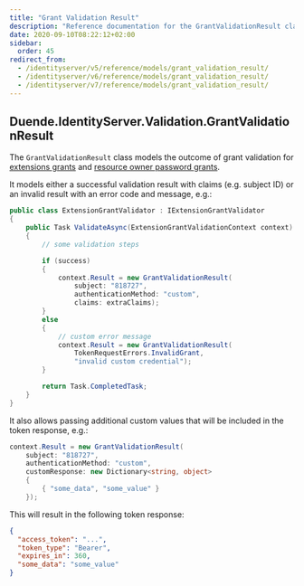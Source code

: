 ```yaml
---
title: "Grant Validation Result"
description: "Reference documentation for the GrantValidationResult class which models the outcome of grant validation for extension grants and resource owner password grants in Duende IdentityServer."
date: 2020-09-10T08:22:12+02:00
sidebar:
  order: 45
redirect_from:
  - /identityserver/v5/reference/models/grant_validation_result/
  - /identityserver/v6/reference/models/grant_validation_result/
  - /identityserver/v7/reference/models/grant_validation_result/
---
```


## Duende.IdentityServer.Validation.GrantValidationResult

The `GrantValidationResult` class models the outcome of grant validation
for [extensions grants](/identityserver/tokens/extension-grants.md)
and  [resource owner password grants](/identityserver/tokens/password-grant.md).

It models either a successful validation result with claims (e.g. subject ID) or an invalid result with an error code
and message, e.g.:

```cs
public class ExtensionGrantValidator : IExtensionGrantValidator
{
    public Task ValidateAsync(ExtensionGrantValidationContext context)
    {
        // some validation steps 

        if (success)
        {
            context.Result = new GrantValidationResult(
                subject: "818727", 
                authenticationMethod: "custom",
                claims: extraClaims);
        }
        else
        {
            // custom error message
            context.Result = new GrantValidationResult(
                TokenRequestErrors.InvalidGrant, 
                "invalid custom credential");
        }

        return Task.CompletedTask;
    }
}
```

It also allows passing additional custom values that will be included in the token response, e.g.:

```cs
context.Result = new GrantValidationResult(
    subject: "818727",
    authenticationMethod: "custom",
    customResponse: new Dictionary<string, object>
    {
        { "some_data", "some_value" }
    });
```

This will result in the following token response:

```json
{
  "access_token": "...",
  "token_type": "Bearer",
  "expires_in": 360,
  "some_data": "some_value"
}
```

